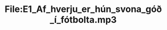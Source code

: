 ---
title: File:E1_Af_hverju_er_hún_svona_góð_í_fótbolta.mp3
recording of: Af hverju er hún svona góð í fótbolta?
reading speed: slow
speaker: E
license: CC0
---